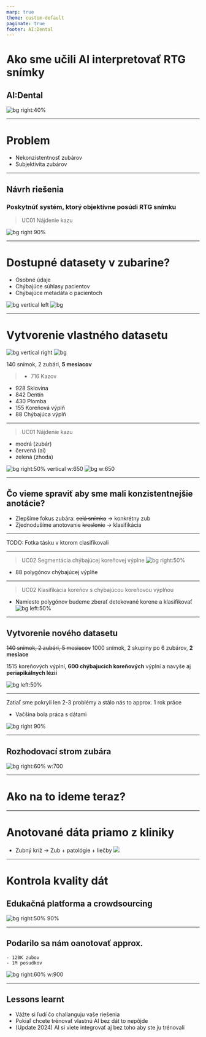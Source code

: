 ```yaml
---
marp: true
theme: custom-default
paginate: true
footer: AI:Dental
---
```


# Ako sme učili AI interpretovať RTG snímky
## AI:Dental

![bg right:40%](img/mascot/AID_1.svg)

--- 

# Problem
- Nekonzistentnosť zubárov
- Subjektivita zubárov

---

## Návrh riešenia
### Poskytnúť systém, ktorý objektívne posúdi RTG snímku
> UC01 Nájdenie kazu
<!-- ![bg vertical right w:300](img/tf_ucs/uc01.jpg)
![bg w:300](img/tf_ucs/uc02.jpg) -->
![bg right 90%](img/tf_ucs/uc03.jpg)

---
# Dostupné datasety v zubarine?
- Osobné údaje
- Chýbajúce súhlasy pacientov
- Chýbajúce metadáta o pacientoch

![bg vertical left](img/tf/04.png)
![bg](img/tf/05.png)

---
# Vytvorenie vlastného datasetu

![bg vertical right](img/tf/06.png)
![bg](img/tf/07.png)

140 snímok, 2 zubári, **5 mesiacov**
> - 716 Kazov
- 928 Sklovina
- 842 Dentín
- 430 Plomba
- 155 Koreňová výplň
- 88 Chýbajúca výplň

---

> UC01 Nájdenie kazu 
- modrá (zubár)
- červená (ai)
- zelená (zhoda)

![bg right:50% vertical w:650](img/tf/08.png)
![bg w:650](img/tf/09.png)

---

## Čo vieme spraviť aby sme mali konzistentnejšie anotácie?
- Zlepšíme fokus zubára: ~~celá snímka~~ -> konkrétny zub
- Zjednodušíme anotovanie ~~kreslenie~~ -> klasifikácia

---

TODO: Fotka tásku v ktorom clasifikovali

---

> UC02 Segmentácia chýbajúcej koreňovej výplne
![bg right:50%](img/tf/07.png)
- 88 polygónov chýbajúcej výplňe

---

> UC02 Klasifikácia koreňov s chýbajúcou koreňovou výplňou
- Namiesto polygónov budeme zberať detekované korene a klasifikovať
![bg left:50%](img/tf/10.png)

---

## Vytvorenie nového datasetu
~~140 snímok, 2 zubári, 5 mesiacov~~
1000 snímok, 2 skupiny po 6 zubárov, **2 mesiace**

1515 koreňových výplní, **600 chýbajucich koreňových** výplní a navyše aj **periapikálnych lézií**

![bg left:50%](img/tf/11.png)

---

Zatiaľ sme pokryli len 2-3 problémy a stálo nás to approx. 1 rok práce
- Vačšina bola práca s dátami

![bg right 90%](img/mascot/AID_0_sad.svg)

---

## Rozhodovací strom zubára

![bg right:60% w:700](img/sankey.svg)

---

# Ako na to ideme teraz?

---
# Anotované dáta priamo z kliniky 
- Zubný kríž -> Zub + patológie + liečby
![](img/semafor.png)

---

# Kontrola kvality dát
## Edukačná platforma a crowdsourcing

![bg right:50% 90%](img/edu/4.png)

---

## Podarilo sa nám oanotovať approx. 
    - 120K zubov
    - 1M posudkov

![bg right:60% w:900](img/edu/14.png)

---

## Lessons learnt
- Vážte si ľudí čo challanguju vaše riešenia
- Pokiaľ chcete trénovať vlastnú AI bez dát to nepôjde
- (Update 2024) AI si viete integrovať aj bez toho aby ste ju trénovali
